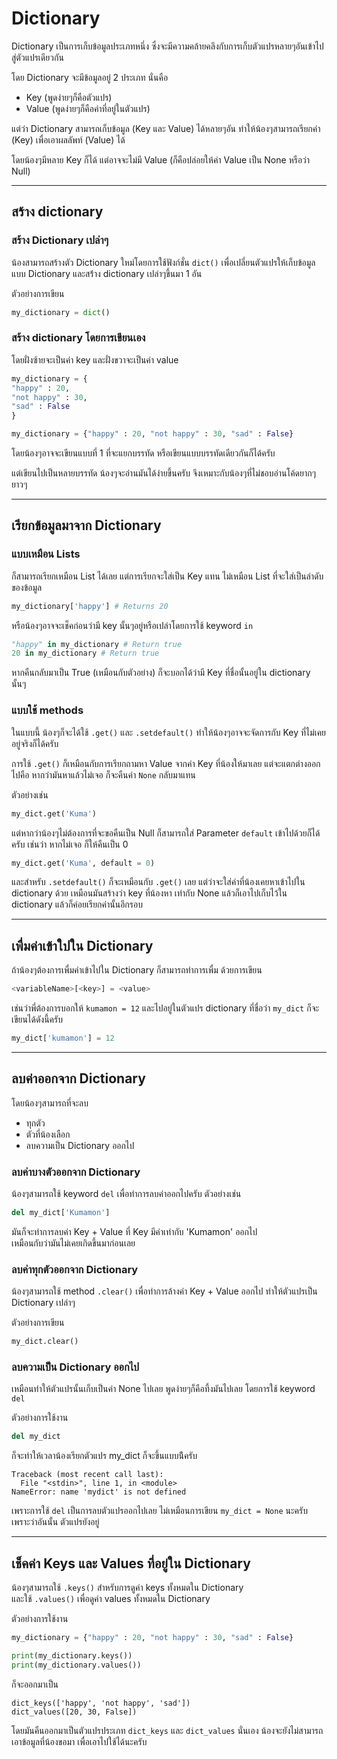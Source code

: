 # Dictionary
Dictionary เป็นการเก็บข้อมูลประเภทหนึ่ง ซึ่งจะมีความคล้ายคลึงกับการเก็บตัวแปรหลายๆอันเข้าไปสู่ตัวแปรเดียวกัน

โดย Dictionary จะมีข้อมูลอยู่ 2 ประเภท นั่นคือ

- Key (พูดง่ายๆก็คือตัวแปร)
- Value (พูดง่ายๆก็คือค่าที่อยู่ในตัวแปร)

แต่ว่า Dictionary สามารถเก็บข้อมูล (Key และ Value) ได้หลายๆอัน ทำให้น้องๆสามารถเรียกค่า (Key) เพื่อเอาผลลัพท์ (Value) ได้

โดยน้องๆมีหลาย Key ก็ได้ แต่อาจจะไม่มี Value (ก็คือปล่อยให้ค่า Value เป็น None หรือว่า Null)

---

## สร้าง dictionary
### สร้าง Dictionary เปล่าๆ
น้องสามารถสร้างตัว Dictionary ใหม่โดยการใช้ฟังก์ชั่น `dict()` เพื่อเปลี่ยนตัวแปรให้เก็บข้อมูลแบบ Dictionary และสร้่าง dictionary เปล่าๆขึ้นมา 1 อัน

ตัวอย่างการเขียน
```python
my_dictionary = dict()
```

### สร้าง dictionary โดยการเขียนเอง
โดยฝั่งซ้ายจะเป็นค่า key และฝั่งขวาจะเป็นค่า value
```python
my_dictionary = {
"happy" : 20,
"not happy" : 30,
"sad" : False
}

my_dictionary = {"happy" : 20, "not happy" : 30, "sad" : False}
```
โดยน้องๆอาจจะเขียนแบบที่ 1 ที่จะแยกบรรทัด หรือเขียนแบบบรรทัดเดียวกันก็ได้ครับ

แต่เขียนไปเป็นหลายบรรทัด น้องๆจะอ่านมันได้ง่ายขึ้นครับ จึงเหมาะกับน้องๆที่ไม่ชอบอ่านโค้ดยากๆ ยาวๆ

---

## เรียกข้อมูลมาจาก Dictionary
### แบบเหมือน Lists
ก็สามารถเรียกเหมือน List ได้เลย แต่การเรียกจะใส่เป็น Key แทน ไม่เหมือน List ที่จะใส่เป็นลำดับของข้อมูล
```python
my_dictionary['happy'] # Returns 20
```

หรือน้องๆอาจจะเช็คก่อนว่ามี key นั้นๆอยู่หรือเปล่าโดยการใช้ keyword `in`
```python
"happy" in my_dictionary # Return true
20 in my_dictionary # Return true
```

หากคืนกลับมาเป็น True (เหมือนกับตัวอย่าง) ก็จะบอกได้ว่ามี Key ที่ชื่อนั้นอยู่ใน dictionary นั้นๆ 

### แบบใช้ methods
ในแบบนี้ น้องๆก็จะได้ใช้ `.get()` และ `.setdefault()` ทำให้น้องๆอาจจะจัดการกับ Key ที่ไม่เคยอยู่จริงก็ได้ครับ

การใช้ `.get()` ก็เหมือนกับการเรียกถามหา Value จากค่า Key ที่น้องให้มาเลย แต่จะแตกต่างออกไปคือ หากว่ามันหาแล้วไม่เจอ ก็จะคืนค่า `None` กลับมาแทน

ตัวอย่างเช่น
```python
my_dict.get('Kuma')
```

แต่หากว่าน้องๆไม่ต้องการที่จะขอคืนเป็น Null ก็สามารถใส่ Parameter `default` เข้าไปด้วยก็ได้ครับ เช่นว่า หากไม่เจอ ก็ให้คืนเป็น 0

```python
my_dict.get('Kuma', default = 0)
```

และสำหรับ `.setdefault()` ก็จะเหมือนกับ `.get()` เลย แต่ว่าจะใส่ค่าที่น้องเคยหาเข้าไปใน dictionary ด้วย เหมือนมันสร้างว่า key ที่น้องหา เท่ากับ None แล้วก็เอาไปเก็บไว้ใน dictionary แล้วก็ค่อยเรียกค่านั้นอีกรอบ

---

## เพื่มค่าเข้าใปใน Dictionary
ถ้าน้องๆต้องการเพื่มค่าเข้าไปใน Dictionary ก็สามารถทำการเพื่ม ด้วยการเขียน

```python
<variableName>[<key>] = <value>
```

เช่นว่าพี่ต้องการบอกให้ `kumamon = 12` และไปอยู่ในตัวแปร dictionary ที่ชื่อว่า `my_dict` ก็จะเขียนได้ดังนี้ครับ

```python
my_dict['kumamon'] = 12
```

---

## ลบค่าออกจาก Dictionary
โดยน้องๆสามารถที่จะลบ
- ทุกตัว
- ตัวที่น้องเลือก
- ลบความเป็น Dictionary ออกไป

### ลบค่าบางตัวออกจาก Dictionary
น้องๆสามารถใช้ keyword `del` เพื่อทำการลบค่าออกไปครับ ตัวอย่างเช่น
```python
del my_dict['Kumamon']
```

มันก็จะทำการลบค่า Key + Value ที่ Key มีค่าเท่ากับ 'Kumamon' ออกไป<br>
เหมือนกับว่ามันไม่เคยเกิดขึ้นมาก่อนเลย

### ลบค่าทุกตัวออกจาก Dictionary
น้องๆสามารถใช้ method `.clear()` เพื่อทำการล้างค่า Key + Value ออกไป ทำให้ตัวแปรเป็น Dictionary เปล่าๆ

ตัวอย่างการเขียน
```python
my_dict.clear()
```

### ลบความเป็น Dictionary ออกไป
เหมือนทำให้ตัวแปรนั้นเก็บเป็นค่า None ไปเลย พูดง่ายๆก็คือที้งมันไปเลย โดยการใช้ keyword `del` 

ตัวอย่างการใช้งาน
```python
del my_dict
```

ก็จะทำให้เวลาน้องเรียกตัวแปร my_dict ก็จะขึ้นแบบน้ีครับ
```
Traceback (most recent call last):
  File "<stdin>", line 1, in <module>
NameError: name 'mydict' is not defined
```
เพราะการใช้ `del` เป็นการลบตัวแปรออกไปเลย ไม่เหมือนการเขียน `my_dict = None` นะครับ เพราะว่าอันนั้น ตัวแปรยังอยู่

---

## เช็คค่า Keys และ Values ที่อยู่ใน Dictionary
น้องๆสามารถใช้ `.keys()` สำหรับการดูค่า keys ทั้งหมดใน Dictionary<br>
และใช้ `.values()` เพื่อดูค่า values ทั้งหมดใน Dictionary

ตัวอย่างการใช้งาน
```python
my_dictionary = {"happy" : 20, "not happy" : 30, "sad" : False}

print(my_dictionary.keys())
print(my_dictionary.values())
```

ก็จะออกมาเป็น
```
dict_keys(['happy', 'not happy', 'sad'])
dict_values([20, 30, False])
```
โดยมันคืนออกมาเป็นตัวแปรประเภท `dict_keys` และ `dict_values` นั่นเอง น้องจะยังไม่สามารถเอาข้อมูลที่น้องขอมา เพื่อเอาไปใช้ได้นะครับ